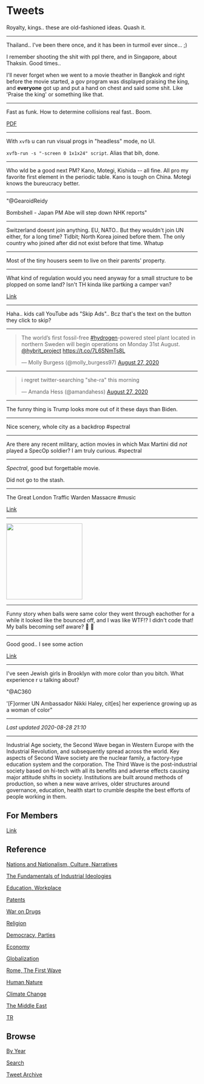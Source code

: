 # Tweets

Royalty, kings.. these are old-fashioned ideas. Quash it. 

---

Thailand.. I've been there once, and it has been in turmoil ever
since... ;)

I remember shooting the shit with ppl there, and in Singapore, about
Thaksin. Good times..

I'll never forget when we went to a movie theather in Bangkok and
right before the movie started, a gov program was displayed praising
the king, and **everyone** got up and put a hand on chest and said
some shit. Like 'Praise the king' or something like that.

---

Fast as funk. How to determine collisions real fast.. Boom. 

[PDF](https://matthias-research.github.io/pages/publications/tetraederCollision.pdf)

---

With `xvfb` u can run visual progs in "headless" mode, no
UI.

`xvfb-run -s "-screen 0 1x1x24" script`. Alias that bih, done.

---

Who wld be a good next PM? Kano, Motegi, Kishida -- all fine. All pro
my favorite first element in the periodic table. Kano is tough on
China. Motegi knows the bureucracy better.

---

"@GearoidReidy

Bombshell - Japan PM Abe will step down NHK reports"

---

Switzerland doesnt join anything. EU, NATO.. But they wouldn't join UN
either, for a long time? Tidbit; North Korea joined before them. The
only country who joined after did not exist before that time. Whatup

---

Most of the tiny housers seem to live on their parents' property.

---

What kind of regulation would you need anyway for a small structure to
be plopped on some land? Isn't TH kinda like partking a camper van?

[Link](https://youtu.be/KsPJgDqLCb4?t=116)

---

Haha.. kids call YouTube ads "Skip Ads".. Bcz that's the text on the
button they click to skip? 

---

<blockquote class="twitter-tweet"><p lang="en" dir="ltr">The world’s first fossil-free <a href="https://twitter.com/hashtag/hydrogen?src=hash&amp;ref_src=twsrc%5Etfw">#hydrogen</a>-powered steel plant located in northern Sweden will begin operations on Monday 31st August. <a href="https://twitter.com/hybrit_project?ref_src=twsrc%5Etfw">@hybrit_project</a> <a href="https://t.co/7L6SNmTs8L">https://t.co/7L6SNmTs8L</a></p>&mdash; Molly Burgess (@molly_burgess97) <a href="https://twitter.com/molly_burgess97/status/1298935420080869376?ref_src=twsrc%5Etfw">August 27, 2020</a></blockquote> <script async src="https://platform.twitter.com/widgets.js" charset="utf-8"></script>

---

<blockquote class="twitter-tweet"><p lang="en" dir="ltr">i regret twitter-searching &quot;she-ra&quot; this morning</p>&mdash; Amanda Hess (@amandahess) <a href="https://twitter.com/amandahess/status/1298966859228893185?ref_src=twsrc%5Etfw">August 27, 2020</a></blockquote> <script async src="https://platform.twitter.com/widgets.js" charset="utf-8"></script>

---

The funny thing is Trump looks more out of it these days than Biden. 

---

Nice scenery, whole city as a backdrop \#spectral

---

Are there any recent military, action movies in which Max Martini did
*not* played a SpecOp soldier?  I am truly curious. \#spectral

---

*Spectral*, good but forgettable movie.

Did not go to the stash.

---

The Great London Traffic Warden Massacre \#music

[Link](https://youtu.be/JcvXEeZwLlo)

---

<img width="200" src="https://i.imgflip.com/1am9te.jpg"/>

---

Funny story when balls were same color they went through eachother for
a while it looked like the bounced off, and I was like WTF!? I didn't
code that! My balls becoming self aware? 🤔 🤔 

---

Good good.. I see some action

[Link](https://twitter.com/muratk3n/status/1298946110245998592)

---

I've seen Jewish girls in Brooklyn with more color than you bitch. What
experience r u talking about?

"@AC360

'[F]ormer UN Ambassador Nikki Haley, cit[es] her experience growing up
as a woman of color"

---

*Last updated 2020-08-28 21:10*

---

Industrial Age society, the Second Wave began in Western Europe with
the Industrial Revolution, and subsequently spread across the
world. Key aspects of Second Wave society are the nuclear family, a
factory-type education system and the corporation. The Third Wave is
the post-industrial society based on hi-tech with all its benefits and
adverse effects causing major attitude shifts in society. Institutions
are built around methods of production, so when a new wave arrives,
older structures around governance, education, health start to crumble
despite the best efforts of people working in them.

## For Members

[Link](https://thirdwave-members.herokuapp.com)

## Reference

[Nations and Nationalism, Culture, Narratives](/2013/02/nations-and-nationalism.md)

[The Fundamentals of Industrial Ideologies](/2011/04/fundamentals-of-industrial-ideologies.md)

[Education, Workplace](2017/09/education-workplace.md)

[Patents](/2018/09/patents.md)

[War on Drugs](/2019/11/war-on-drugs.md)

[Religion](/2015/04/god-religion.md)

[Democracy, Parties](/2016/11/democracy.md)

[Economy](/2018/05/economy.md)

[Globalization](/2018/09/globalization.md)

[Rome, The First Wave](/2017/12/rome.md)

[Human Nature](/2020/07/human-nature.md)

[Climate Change](/2018/12/climate.md)

[The Middle East](/2019/07/middleeast.md)

[TR](../tr)

## Browse

[By Year](years.md)

[Search](search.html)

[Tweet Archive](/tweets/README.md)
